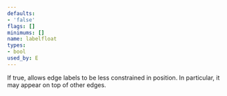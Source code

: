 ```yaml
---
defaults:
- 'false'
flags: []
minimums: []
name: labelfloat
types:
- bool
used_by: E
---
```

If true, allows edge labels to be less constrained in position.
In particular, it may appear on top of other edges.
